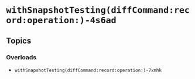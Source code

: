 # ``withSnapshotTesting(diffCommand:record:operation:)-4s6ad``

## Topics

### Overloads

- ``withSnapshotTesting(diffCommand:record:operation:)-7xmhk``
